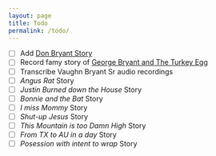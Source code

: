 ```yaml
---
layout: page
title: Todo
permalink: /todo/
---
```


- [ ] Add [Don Bryant Story](http://www.peddlerspackgifts.com/introducing-don-bryant-friendly-kind-world-traveler-a-quiet-rebel/)
- [ ] Record famy story of [George Bryant and The Turkey Egg](https://archive.org/details/familyrecordofge00greg)
- [ ] Transcribe Vaughn Bryant Sr audio recordings
- [ ] *Angus Rat* Story
- [ ] *Justin Burned down the House* Story
- [ ] *Bonnie and the Bat* Story
- [ ] *I miss Mommy* Story
- [ ] *Shut-up Jesus* Story
- [ ] *This Mountain is too Damn High* Story
- [ ] *From TX to AU in a day* Story
- [ ] *Posession with intent to wrap* Story